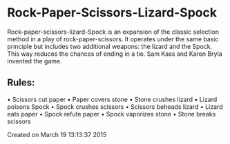 # Rock-Paper-Scissors-Lizard-Spock

Rock-paper-scissors-lizard-Spock is an expansion of the classic selection method in a play
of rock-paper-scissors. It operates under the same basic principle but includes two additional weapons: the lizard and the Spock. This way reduces the chances of ending in a
tie. Sam Kass and Karen Bryla invented the game.

## Rules:
• Scissors cut paper
• Paper covers stone
• Stone crushes lizard
• Lizard poisons Spock
• Spock crushes scissors
• Scissors beheads lizard
• Lizard eats paper
• Spock refute paper
• Spock vaporizes stone
• Stone breaks scissors

Created on March 19 13:13:37 2015
